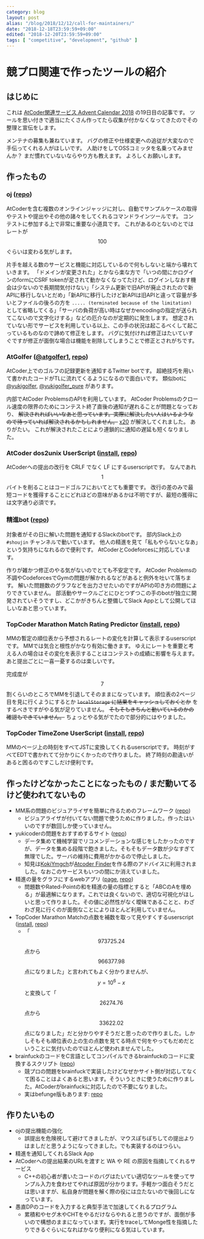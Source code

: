 ```yaml
---
category: blog
layout: post
alias: "/blog/2018/12/12/call-for-maintainers/"
date: "2018-12-18T23:59:59+09:00"
edited: "2018-12-20T23:59:59+09:00"
tags: [ "competitive", "development", "github" ]
---
```


# 競プロ関連で作ったツールの紹介

## はじめに

これは [AtCoder関連サービス Advent Calendar 2018](https://adventar.org/calendars/2932) の19日目の記事です。
ツールを思い付きで適当にたくさん作ってたら収集が付かなくなってきたのでその整理と宣伝をします。

メンテナの募集も兼ねています。
バグの修正や仕様変更への追従が大変なので手伝ってくれる人がほしいです。
人助けをしてOSSコミッタを名乗ってみませんか？
まだ慣れていないならやり方も教えます。
よろしくお願いします。

## 作ったもの

### oj ([repo](https://github.com/kmyk/online-judge-tools))

AtCoderを含む複数のオンラインジャッジに対し、自動でサンプルケースの取得やテストや提出やその他の諸々をしてくれるコマンドラインツールです。
コンテストに参加する上で非常に重要な小道具です。
これがあるのとないのとではレートが $$100$$ ぐらいは変わる気がします。

片手を越える数のサービスと機能に対応しているので何もしないと端から壊れていきます。
「ドメインが変更された」とかなら楽な方で「いつの間にかログインのformにCSRF tokenが足されて動かなくなってたけど、ログインしなおす機会は少ないので長期間気付けない」「システム更新で旧APIが廃止されたので新APIに移行しないとだめ」「新APIに移行したけど新APIは旧APIと違って容量が多いとファイルの後ろの方を `..... (terminated because of the limitation)` として省略してくる」「サーバの負荷が高い時はなぜかencodingの指定が送られてこないので文字化けする」などの厄介なのが定期的に発生します。
想定されていない形でサービスを利用している以上、この手の状況は起こるべくして起こっているものなので諦めて修正をします。
バグに気付ければ修正はたいていすぐですが修正が面倒な場合は機能を削除してしまうことで修正とされがちです。

### AtGolfer ([@atgolfer1](https://twitter.com/atgolfer1), [repo](https://github.com/kmyk/atgolfer))

AtCoder上でのゴルフの記録更新を通知するTwitter botです。
超絶技巧を用いて書かれたコードがTLに流れてくるようになるので面白いです。
類似botに [@yukigolfer](https://twitter.com/yukigolfer), [@yukigolfer_pure](https://twitter.com/yukigolfer_pure) があります。

内部でAtCoder ProblemsのAPIを利用しています。
AtCoder Problemsのクロール速度の限界のためにコンテスト終了直後の通知が遅れることが問題となっており、
~~解決されればいいなあと思っています。実際に解決したい人はいるようなので待っていれば解決されるかもしれません。~~
[x20](https://atcoder.jp/users/x20) が解決してくれました。
ありがたい。
これが解決されたことにより連鎖的に通知の遅延も短くなりました。

### AtCoder dos2unix UserScript ([install](https://github.com/kmyk/atcoder-dos2unix-userscript/raw/master/index.user.js), [repo](https://github.com/kmyk/atcoder-dos2unix-userscript))

AtCoderへの提出の改行を CRLF でなく LF にするuserscriptです。
なんであれ $$1$$ バイトを削ることはコードゴルフにおいてとても重要です。
改行の差のみで最短コードを獲得することにどれほどの意味があるかは不明ですが、最短の獲得には文字通り必須です。

### 精進bot ([repo](https://github.com/kmyk/shoujin-slack-notifier))

対象者がその日に解いた問題を通知するSlackのbotです。
部内Slack上の `#shoujin` チャンネルで動いています。
他人の精進を見て「私もやらないとなあ」という気持ちになれるので便利です。
AtCoderとCodeforcesに対応しています。

作りが雑かつ修正のやる気がないのでとても不安定です。
AtCoder Problemsの不調やCodeforcesでGymの問題が解かれるなどがあると例外を吐いて落ちます。
解いた問題数のグラフなどを出力させたいのですがAPIの叩き方の問題によりできていません。
部活動やサークルごとにひとつずつこの手のbotが独立に開発されていそうですし、どこかがきちんと整備してSlack Appとして公開してほしいなあと思っています。

### TopCoder Marathon Match Rating Predictor ([install](https://github.com/kmyk/topcoder-marathon-match-rating-predictor/raw/master/rating.user.js), [repo](https://github.com/kmyk/topcoder-marathon-match-rating-predictor))

MMの暫定の順位表から予想されるレートの変化を計算して表示するuserscriptです。
MMでは気合と根性がかなり有効に働きます。
ゆえにレートを重要と考える人の場合はその変化を表示することはコンテストの成績に影響を与えます。あと提出ごとに一喜一憂するのは楽しいです。

完成度が $$7$$ 割くらいのところでMMを引退してそのままになっています。
順位表の2ページ目を見に行くようにするとか ~~`localStorage` に結果をキャッシュしておくとか~~ をするべきですがやる気が足りていません。
~~そもそもきちんと動いているのかの確認もできていません。~~
ちょっとやる気がでたので部分的にはやりました。

### TopCoder TimeZone UserScript ([install](https://github.com/kmyk/topcoder-timezone-userscript/raw/master/index.user.js), [repo](https://github.com/kmyk/topcoder-timezone-userscript))

MMのページ上の時刻をすべてJSTに変換してくれるuserscriptです。
時刻がすべてEDTで書かれてて分かりにくかったので作りました。
終了時刻の勘違いがあると困るのですこしだけ便利です。


## 作ったけどなかったことになったもの / まだ動いてるけど使われてないもの

-   MM系の問題のビジュアライザを簡単に作るためのフレームワーク ([repo](https://github.com/kmyk/longcontest-visualizer-framework))
    -   ビジュアライザが付いてない問題で使うために作りました。作ったはいいのですが数回しか使っていません。
-   yukicoderの問題をおすすめするサイト ([repo](https://github.com/kmyk/yukicoder-recommendation))
    -   データ集めて機械学習でリコメンデーションな感じをしたかったのですが、データを集める段階で飽きました。そもそもデータ数が少なすぎて無理でした。サーバの維持に費用がかかるので停止しました。
    -   知見は[KokiYmgch](https://atcoder.jp/users/KokiYmgch)が[Atcoder Finder](https://github.com/Koki-Yamaguchi/AtcoderFinder)を作る際のアドバイスに利用されました。なおこのサービスもいつの間にか消えていました。
-   精進の量をグラフにするwebアプリ ([page](https://kimiyuki.net/app/atcoder-shojin/), [repo](https://github.com/kmyk/atcoder-shojin-moving-average))
    -   問題数やRated-Pointの和を精進の量の指標とすると「ABCのAを埋める」が最適解になります。これでは良くないので、適切な可視化がほしいと思って作りました。その値に必然性がなく曖昧であることと、わざわざ見に行くのが面倒なことによりほとんど利用していません。
-   TopCoder Marathon Matchの点数を補数を取って見やすくするuserscript ([install](https://github.com/kmyk/topcoder-marathon-match-userscript-score-complement/raw/master/index.user.js), [repo](https://github.com/kmyk/topcoder-marathon-match-userscript-score-complement))
    -   「$$973725.24$$ 点から $$966377.98$$ 点になりました」と言われてもよく分かりませんが、 $$y = 10^6 - x$$ と変換して「$$26274.76$$ 点から $$33622.02$$ 点になりました」だと分かりやすそうだと思ったので作りました。しかしそもそも順位表の上の生の点数を見てる時点で何をやってもだめだということに気付いたのでほとんど使われませんでした。
-   brainfuckのコードをC言語としてコンパイルできるbrainfuckのコードに変換するスクリプト ([repo](https://github.com/kmyk/wrap-brainfuck))
    -   競プロの問題をbrainfuckで実装したけどなぜかサイト側が対応してなくて困ることはよくあると思います。そういうときに使うために作りました。AtCoderがbrainfuckに対応したので不要になりました。
    -   実はbefunge版もあります: [repo](https://github.com/kmyk/wrap-befunge)


## 作りたいもの

-   ojの提出機能の強化
    -   誤提出を危険視して避けてきましたが、マウスぽちぽちしての提出よりはましだと思うようになってきました。でも実装するのはつらい。
-   精進を通知してくれるSlack App
-   AtCoderへの提出結果のURLを渡すと WA や RE の原因を指摘してくれるサービス
    -   C++の初心者が書いたコードのバグはたいてい適切なツールを使ってサンプル入力を食わせてやれば原因が分かります。手軽かつ面白そうだとは思いますが、私自身が問題を解く際の役には立たないので後回しになっています。
-   愚直DPのコードを入力すると典型手法で加速してくれるプログラム
    -   累積和やセグ木やCHTをやるだけならやれると思うのですが、面倒が多いので構想のままになっています。実行をtraceしてMonge性を指摘したりできるぐらいになればかなり便利になる気はしています。
